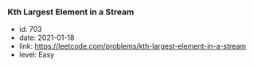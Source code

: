 ### Kth Largest Element in a Stream

* id: 703
* date: 2021-01-18
* link: https://leetcode.com/problems/kth-largest-element-in-a-stream
* level: Easy
